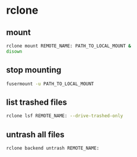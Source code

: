 # rclone

## mount

```bash
rclone mount REMOTE_NAME: PATH_TO_LOCAL_MOUNT &
disown
```

## stop mounting

```bash
fusermount -u PATH_TO_LOCAL_MOUNT
```

## list trashed files

```bash
rclone lsf REMOTE_NAME: --drive-trashed-only
```

## untrash all files

```bash
rclone backend untrash REMOTE_NAME:
```
